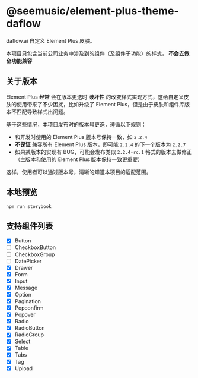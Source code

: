 # @seemusic/element-plus-theme-daflow

daflow.ai 自定义 Element Plus 皮肤。

本项目只包含当前公司业务中涉及到的组件（及组件子功能）的样式， **不会去做全功能兼容**

## 关于版本
Element Plus **经常** 会在版本更迭时 **破坏性** 的改变样式实现方式，这给自定义皮肤的使用带来了不少困扰，比如升级了 Element Plus，但是由于皮肤和组件库版本不匹配导致样式出问题。

基于这些情况，本项目发布时的版本号更迭，遵循以下规则：
* 和开发时使用的 Element Plus 版本号保持一致，如 `2.2.4`
* **不保证** 兼容所有 Element Plus 版本，即可能 `2.2.4` 的下一个版本为 `2.2.7`
* 如果某版本的实现有 BUG，可能会发布类似 `2.2.4-rc.1` 格式的版本去做修正（主版本和使用的 Element Plus 版本保持一致更重要）

这样，使用者可以通过版本号，清晰的知道本项目的适配范围。

## 本地预览

```
npm run storybook
```

## 支持组件列表

- [x] Button
- [ ] CheckboxButton
- [ ] CheckboxGroup
- [ ] DatePicker
- [x] Drawer
- [x] Form
- [x] Input
- [x] Message
- [x] Option
- [x] Pagination
- [x] Popconfirm
- [x] Popover
- [x] Radio
- [x] RadioButton
- [x] RadioGroup
- [x] Select
- [x] Table
- [x] Tabs
- [x] Tag
- [x] Upload